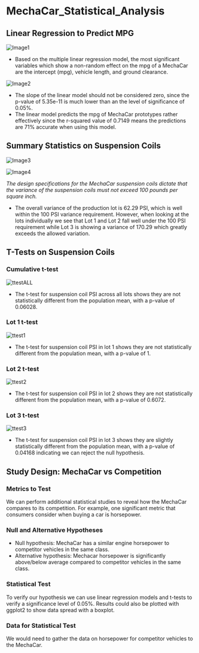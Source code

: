 # MechaCar_Statistical_Analysis

## Linear Regression to Predict MPG

![Image1](https://user-images.githubusercontent.com/82347825/128112434-8df09bd5-28b3-411b-8666-668f514fc665.png)

- Based on the multiple linear regression model, the most significant variables which show a non-random effect on the mpg of a MechaCar are the intercept (mpg), vehicle length, and ground clearance.

![Image2](https://user-images.githubusercontent.com/82347825/128114941-f64f0913-4e47-407f-a3ec-b69525bcbf6f.png)

- The slope of the linear model should not be considered zero, since the p-value of 5.35e-11 is much lower than an the level of significance of 0.05%.
- The linear model predicts the mpg of MechaCar prototypes rather effectively since the r-squared value of 0.7149 means the predictions are 71% accurate when using this model.

## Summary Statistics on Suspension Coils
![Image3](https://user-images.githubusercontent.com/82347825/128256843-324f5042-ae53-4204-bbb1-f7fff2c15088.png)

![Image4](https://user-images.githubusercontent.com/82347825/128255765-d2f51ad2-82ff-4bec-a523-9d5948510ed6.png)

*The design specifications for the MechaCar suspension coils dictate that the variance of the suspension coils must not exceed 100 pounds per square inch.*

- The overall variance of the production lot is 62.29 PSI, which is well within the 100 PSI variance requirement. However, when looking at the lots individually we see that Lot 1 and Lot 2 fall well under the 100 PSI requirement while Lot 3 is showing a variance of 170.29 which greatly exceeds the allowed variation.

## T-Tests on Suspension Coils

### Cumulative t-test
![ttestALL](https://user-images.githubusercontent.com/82347825/128257918-096d95b0-139c-47cd-8c66-85a49e96ee7b.png)
- The t-test for suspension coil PSI across all lots shows they are not statistically different from the population mean, with a p-value of 0.06028.

### Lot 1 t-test
![ttest1](https://user-images.githubusercontent.com/82347825/128257737-83553534-fd14-4538-b28b-699403868c18.png)
- The t-test for suspension coil PSI in lot 1 shows they are not statistically different from the population mean, with a p-value of 1.

### Lot 2 t-test
![ttest2](https://user-images.githubusercontent.com/82347825/128257742-9f9fbfce-ea3d-41eb-8c8b-dfb25b998a66.png)
- The t-test for suspension coil PSI in lot 2 shows they are not statistically different from the population mean, with a p-value of 0.6072.

### Lot 3 t-test
![ttest3](https://user-images.githubusercontent.com/82347825/128257750-c48d7c74-e6fe-4082-8024-81fb6bcfda4b.png)
- The t-test for suspension coil PSI in lot 3 shows they are slightly statistically different from the population mean, with a p-value of 0.04168 indicating we can reject the null hypothesis.

## Study Design: MechaCar vs Competition

### Metrics to Test
We can perform additional statistical studies to reveal how the MechaCar compares to its competition. For example, one significant metric that consumers consider when buying a car is horsepower. 

### Null and Alternative Hypotheses
- Null hypothesis: MechaCar has a similar engine horsepower to competitor vehicles in the same class.
- Alternative hypothesis: Mechacar horsepower is significantly above/below average compared to competitor vehicles in the same class.

### Statistical Test
To verify our hypothesis we can use linear regression models and t-tests to verify a significance level of 0.05%. Results could also be plotted with ggplot2 to show data spread with a boxplot.

### Data for Statistical Test
We would need to gather the data on horsepower for competitor vehicles to the MechaCar. 
